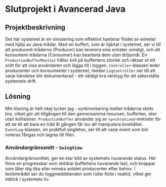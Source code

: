 # Slutprojekt i Avancerad Java

## Projektbeskrivning
Det här systemet är en simulering som effektivt hanterar flödet av enheter med hjälp av Java-trådar. Med en buffert, som är hjärtat i systemet, ser vi till att producent-trådarna (Producer) kan leverera sina enheter smidigt, och att konsument-trådarna (Consumer) kan bearbeta dem utan dröjsmål. En `ProductionBufferMonitor` håller koll på buffertens storlek och räknar ut ett snitt för att visa användaren och lägga till i loggen. `Controller`-klassen leder producenter och konsumenter i systemet, medan `LogController` ser till att varje händelse blir dokumenterad - ett väldigt bra verktyg för att säkerställa systemets drift.

## Lösning
Min lösning är helt okej tycker jag - synkronisering mellan trådarna sköts bra, vilket gör att tillgången till den gemensamma resursen, bufferten, sker utan kollisioner. `ProductionBuffer` använder sig av `synchronized`-metoder för att se till att bara en tråd åt gången får lov att manipulera innehållet. `EventLog`-klassen, en praktfull singleton, ser till att varje event som bör noteras fångas och lagras till filen. 

### Användargränssnitt - `SwingView`
Användargränssnittet, ger en klar bild av systemets nuvarande status. Här finns en progressbar som skildrar buffertens nuvarande last, och knappar som låter dig öka eller minska antalet producenter efter behov. I textområdet ser du loggmeddelanden som rullar förbi i realtid, vilket ger inblick i systemets liv.
